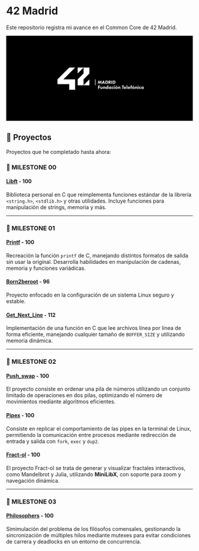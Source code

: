 # 42 Madrid

Este repositorio registra mi avance en el Common Core de 42 Madrid.

![Logo 42 Madrid](logo.jpg)

## 🚀 Proyectos

Proyectos que he completado hasta ahora:

### 🎯 MILESTONE 00
#### [Libft](https://github.com/claauugil/Libftt) - 100

Biblioteca personal en C que reimplementa funciones estándar de la librería `<string.h>`, `<stdlib.h>` y otras utilidades. Incluye funciones para manipulación de strings, memoria y más.

---

### 🎯 MILESTONE 01
#### [Printf](https://github.com/claauugil/Printf) - 100

Recreación la función `printf` de C, manejando distintos formatos de salida sin usar la original. Desarrolla habilidades en manipulación de cadenas, memoria y funciones variádicas.

#### [Born2beroot]() - 96

Proyecto enfocado en la configuración de un sistema Linux seguro y estable.

#### [Get_Next_Line](https://github.com/claauugil/Get_next_line) - 112

Implementación de una función en C que lee archivos línea por línea de forma eficiente, manejando cualquier tamaño de `BUFFER_SIZE` y utilizando memoria dinámica.

---

### 🎯 MILESTONE 02
#### [Push_swap](https://github.com/loreeue/Push_swap) - 100

El proyecto consiste en ordenar una pila de números utilizando un conjunto limitado de operaciones en dos pilas, optimizando el número de movimientos mediante algoritmos eficientes.

#### [Pipex](https://github.com/claauugil/Pipexx) - 100

Consiste en replicar el comportamiento de las pipes en la terminal de Linux, permitiendo la comunicación entre procesos mediante redirección de entrada y salida con `fork`, `exec` y `dup2`.

#### [Fract-ol](https://github.com/loreeue/Fract-ol) - 100

El proyecto Fract-ol se trata de generar y visualizar fractales interactivos, como Mandelbrot y Julia, utilizando **MiniLibX**, con soporte para zoom y navegación dinámica.

---

### 🎯 MILESTONE 03
#### [Philosophers](https://github.com/loreeue/Philosophers) - 100

Simimulación del problema de los filósofos comensales, gestionando la sincronización de múltiples hilos mediante mutexes para evitar condiciones de carrera y deadlocks en un entorno de concurrencia.
